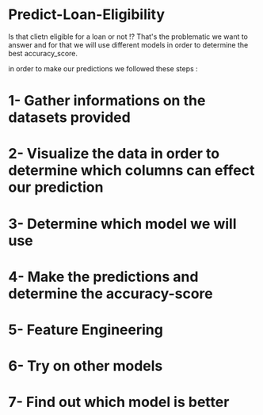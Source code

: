 # Predict-Loan-Eligibility

Is that clietn eligible for a loan or not !?
That's the problematic we want to answer and for that we will use different models in order to determine the best accuracy_score.

in order to make our predictions we followed these steps :

# 1- Gather informations on the datasets provided 
# 2- Visualize the data in order to determine which columns can effect our prediction 
# 3- Determine which model we will use
# 4- Make the predictions and determine the accuracy-score
# 5- Feature Engineering
# 6- Try on other models
# 7- Find out which model is better
